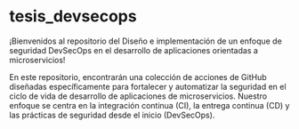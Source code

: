 # tesis_devsecops

¡Bienvenidos al repositorio del Diseño e implementación de un enfoque de seguridad DevSecOps en el desarrollo de aplicaciones orientadas a microservicios!


En este repositorio, encontrarán una colección de acciones de GitHub diseñadas específicamente para fortalecer y automatizar la seguridad en el ciclo de vida de desarrollo de aplicaciones de microservicios. Nuestro enfoque se centra en la integración continua (CI), la entrega continua (CD) y las prácticas de seguridad desde el inicio (DevSecOps).
